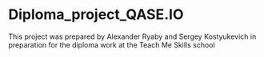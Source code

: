 # Diploma_project_QASE.IO

This project was prepared by Alexander Ryaby and Sergey Kostyukevich in preparation for the diploma work at the Teach Me Skills school
